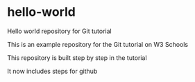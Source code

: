 # hello-world
Hello world repository for Git tutorial

This is an example repository for the Git tutorial on W3 Schools

This repository is built step by step in the tutorial

It now includes steps for github
